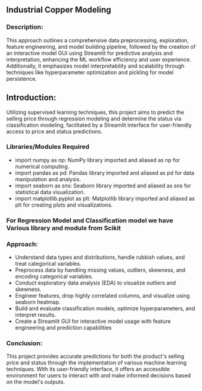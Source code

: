## Industrial Copper Modeling

### Description: ##
This approach outlines a comprehensive data preprocessing, exploration, feature engineering, and model building pipeline, followed by the creation of an interactive model GUI using Streamlit for predictive analysis and interpretation, enhancing the ML workflow efficiency and user experience. Additionally, it emphasizes model interpretability and scalability through techniques like hyperparameter optimization and pickling for model persistence.

## Introduction: ##
Utilizing supervised learning techniques, this project aims to predict the selling price through regression modeling and determine the status via classification modeling, facilitated by a Streamlit interface for user-friendly access to price and status predictions.

### Libraries/Modules Required ###
- import numpy as np: NumPy library imported and aliased as np for numerical computing.
- import pandas as pd: Pandas library imported and aliased as pd for data manipulation and analysis.
- import seaborn as sns: Seaborn library imported and aliased as sns for statistical data visualization.
- import matplotlib.pyplot as plt: Matplotlib library imported and aliased as plt for creating plots and visualizations.
### For Regression Model and Classification model we have Various library and module from Scikit

### Approach: ###
- Understand data types and distributions, handle rubbish values, and treat categorical variables.
- Preprocess data by handling missing values, outliers, skewness, and encoding categorical variables.
- Conduct exploratory data analysis (EDA) to visualize outliers and skewness.
- Engineer features, drop highly correlated columns, and visualize using seaborn heatmap.
- Build and evaluate classification models, optimize hyperparameters, and interpret results.
- Create a Streamlit GUI for interactive model usage with feature engineering and prediction capabilities
  
### Conclusion: ###
This project provides accurate predictions for both the product's selling price and status through the implementation of various machine learning techniques. With its user-friendly interface, it offers an accessible environment for users to interact with and make informed decisions based on the model's outputs.






